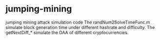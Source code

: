 # jumping-mining
jumping mining attack simulation code
The  randNum2SolveTimeFunc.m  simulate block generation time under different hashrate and difficulty.
The getNextDiff_*  simulate the DAA of different cryptocurrencies.

